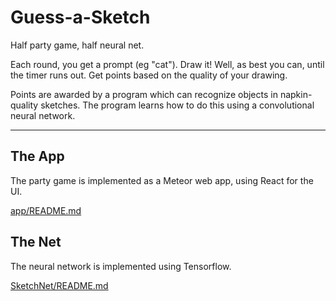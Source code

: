 Guess-a-Sketch
===

Half party game, half neural net.

Each round, you get a prompt (eg "cat"). Draw it! 
Well, as best you can, until the timer runs out. 
Get points based on the quality of your drawing.

Points are awarded by a program which can recognize objects
in napkin-quality sketches. The program learns how to do this
using a convolutional neural network.

---

The App
---
The party game is implemented as a Meteor web app, using React for the UI. 

[app/README.md](app/README.md)

The Net
---
The neural network is implemented using Tensorflow.

[SketchNet/README.md](SketchNet/README.md)

